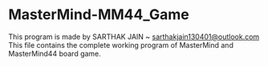 # MasterMind-MM44_Game
This program is made by SARTHAK JAIN ~ sarthakjain130401@outlook.com
This file contains the complete working program of MasterMind and MasterMind44 board game.